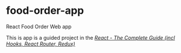 # food-order-app
React Food Order Web app

This is app is a guided project in the [*React - The Complete Guide (incl Hooks, React Router, Redux)*](https://www.udemy.com/course/react-the-complete-guide-incl-redux/)
